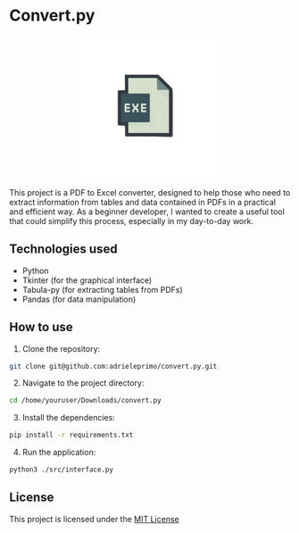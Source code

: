 # Convert.py
<p align='center'>
<img src='assets/icon.png' alt='Icon'>
</p>
This project is a PDF to Excel converter, designed to help those who need to extract information from tables and data contained in PDFs in a practical and efficient way. As a beginner developer, I wanted to create a useful tool that could simplify this process, especially in my day-to-day work.

##  Technologies used
- Python
- Tkinter (for the graphical interface)
- Tabula-py (for extracting tables from PDFs)
- Pandas (for data manipulation)

## How to use
1. Clone the repository:
```bash
git clone git@github.com:adrieleprimo/convert.py.git
```
2. Navigate to the project directory:

```bash
cd /home/youruser/Downloads/convert.py
```   

3. Install the dependencies:
```bash
pip install -r requirements.txt
```

4. Run the application:
```bash
python3 ./src/interface.py
```

## License
This project is licensed under the [MIT License](LICENSE)
